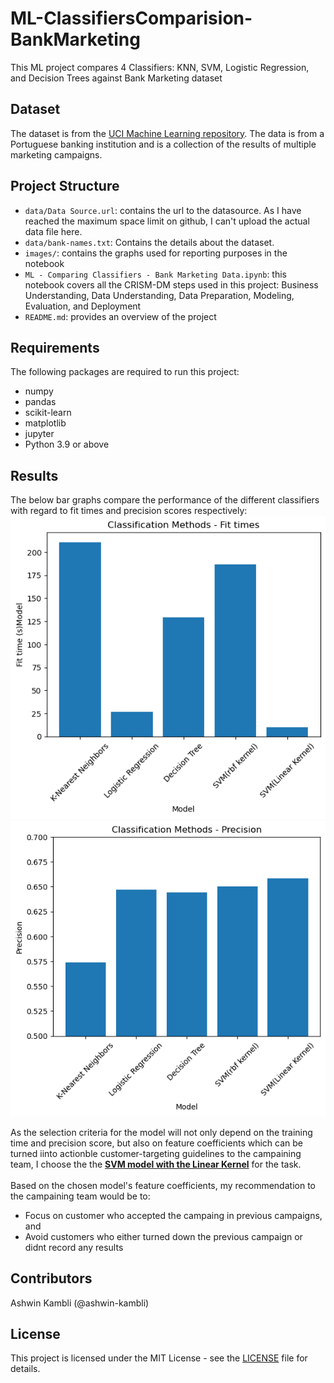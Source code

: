 # ML-ClassifiersComparision-BankMarketing
This ML project compares 4 Classifiers: KNN, SVM, Logistic Regression, and Decision Trees against Bank Marketing dataset


## Dataset
The dataset is from the <a href="https://archive.ics.uci.edu/ml/datasets/bank+marketing">UCI Machine Learning repository</a>. The data is from a Portuguese banking institution and is a collection of the results of multiple marketing campaigns. 

## Project Structure
<ul>
    <li><code>data/Data Source.url</code>: contains the url to the datasource. As I have reached the maximum space limit on github, I can't upload the actual data file here.</li>
    <li><code>data/bank-names.txt</code>: Contains the details about the dataset.</li>
    <li><code>images/</code>: contains the graphs used for reporting purposes in the notebook</li>
    <li><code>ML - Comparing Classifiers - Bank Marketing Data.ipynb</code>: this notebook covers all the CRISM-DM steps used in this project: Business Understanding, Data Understanding, Data Preparation, Modeling, Evaluation, and Deployment</li>
    <li><code>README.md</code>: provides an overview of the project</li>
</ul>

## Requirements
The following packages are required to run this project:

<ul>
    <li>numpy</li>
    <li>pandas</li>
    <li>scikit-learn</li>
    <li>matplotlib</li>
    <li>jupyter</li>
    <li>Python 3.9 or above</li>
</ul>

## Results
The below bar graphs compare the performance of the different classifiers with regard to fit times and precision scores respectively: 
<br />
 ![Fit Times comparision](/Images/FitTimes.png "Fit Times comparision.")
 <br />
 ![Precision score comparision](/Images/Precision.png "Precision score comparision.")
 <br />

As the selection criteria for the model will not only depend on the training time and precision score, but also on feature coefficients which can be turned iinto actionble customer-targeting guidelines to the campaining team, I choose the the <b><u>SVM model with the Linear Kernel</u></b> for the task.<br /><br />
Based on the chosen model's feature coefficients, my recommendation to the campaining team would be to: 
<ul>
<li>Focus on customer who accepted the campaing in previous campaigns, and</li>
<li>Avoid customers who either turned down the previous campaign or didnt record any results </li>
</ul>

## Contributors
Ashwin Kambli (@ashwin-kambli)

## License
This project is licensed under the MIT License - see the <a href="LICENSE" target="_new">LICENSE</a> file for details.
